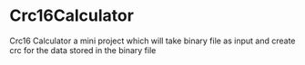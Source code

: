 # Crc16Calculator
Crc16 Calculator a mini project which will take binary file as input and create crc for the data stored in the binary file
